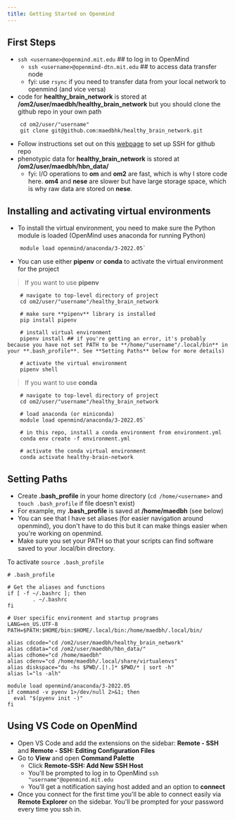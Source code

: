 ```yaml
---
title: Getting Started on Openmind
---
```


## First Steps
* `ssh <username>@openmind.mit.edu` ## to log in to OpenMind        
    * `ssh <username>@openmind-dtn.mit.edu` ## to access data transfer node
    * fyi: use `rsync` if you need to transfer data from your local network to openmind (and vice versa)
* code for **healthy_brain_network** is stored at **/om2/user/maedbh/healthy_brain_network** but you should clone the github repo in your own path 
```
    cd om2/user/"username"
    git clone git@github.com:maedbhk/healthy_brain_network.git
```
* Follow instructions set out on this [webpage](https://jhooq.com/github-permission-denied-publickey/#1-github---how-to-fix-this-issue) to set up SSH for github repo
* phenotypic data for **healthy_brain_network** is stored at **/om2/user/maedbh/hbn_data/**
    * fyi: I/O operations to **om** and **om2** are fast, which is why I store code here. **om4** and **nese** are slower but have large storage space, which is why raw data are stored on **nese**.

## Installing and activating virtual environments
* To install the virtual environment, you need to make sure the Python module is loaded (OpenMind uses anaconda for running Python)
```
    module load openmind/anaconda/3-2022.05`
```
* You can use either **pipenv** or **conda** to activate the virtual environment for the project

> If you want to use **pipenv**
```
    # navigate to top-level directory of project
    cd om2/user/"username"/healthy_brain_network

    # make sure **pipenv** library is installed
    pip install pipenv

    # install virtual environment
    pipenv install ## if you're getting an error, it's probably because you have not set PATH to be **/home/"username"/.local/bin** in your **.bash_profile**. See **Setting Paths** below for more details)

    # activate the virtual environment
    pipenv shell
```
> If you want to use **conda**
```
    # navigate to top-level directory of project
    cd om2/user/"username"/healthy_brain_network

    # load anaconda (or miniconda)
    module load openmind/anaconda/3-2022.05`

    # in this repo, install a conda environment from environment.yml
    conda env create -f environment.yml

    # activate the conda virtual environment
    conda activate healthy-brain-network
```


## Setting Paths
* Create **.bash_profile** in your home directory (`cd /home/<username>` and `touch .bash_profile` if file doesn't exist)
* For example, my **.bash_profile** is saved at **/home/maedbh** (see below)
* You can see that I have set aliases (for easier navigation around openmind), you don't have to do this but it can make things easier when you're working on openmind.
* Make sure you set your PATH so that your scripts can find software saved to your .local/bin directory.

To activate ``source .bash_profile``

```
# .bash_profile

# Get the aliases and functions
if [ -f ~/.bashrc ]; then
        . ~/.bashrc
fi

# User specific environment and startup programs
LANG=en_US.UTF-8
PATH=$PATH:$HOME/bin:$HOME/.local/bin:/home/maedbh/.local/bin/

alias cdcode="cd /om2/user/maedbh/healthy_brain_network"
alias cddata="cd /om2/user/maedbh/hbn_data/"
alias cdhome="cd /home/maedbh"
alias cdenv="cd /home/maedbh/.local/share/virtualenvs"
alias diskspace="du -hs $PWD/.[!.]* $PWD/* | sort -h"
alias l="ls -alh"

module load openmind/anaconda/3-2022.05
if command -v pyenv 1>/dev/null 2>&1; then
  eval "$(pyenv init -)"
fi
```

## Using VS Code on OpenMind
* Open VS Code and add the extensions on the sidebar: **Remote - SSH** and **Remote - SSH: Editing Configuration Files**
* Go to **View** and open **Command Palette** 
    * Click **Remote-SSH: Add New SSH Host**
    * You'll be prompted to log in to OpenMind `ssh "username"@openmind.mit.edu`
    * You'll get a notification saying host added and an option to **connect** 
* Once you connect for the first time you'll be able to connect easily via **Remote Explorer** on the sidebar. You'll be prompted for your password every time you ssh in. 